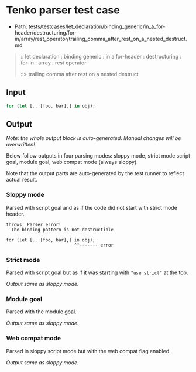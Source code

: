 # Tenko parser test case

- Path: tests/testcases/let_declaration/binding_generic/in_a_for-header/destructuring/for-in/array/rest_operator/trailing_comma_after_rest_on_a_nested_destruct.md

> :: let declaration : binding generic : in a for-header : destructuring : for-in : array : rest operator
>
> ::> trailing comma after rest on a nested destruct

## Input

`````js
for (let [...[foo, bar],] in obj);
`````

## Output

_Note: the whole output block is auto-generated. Manual changes will be overwritten!_

Below follow outputs in four parsing modes: sloppy mode, strict mode script goal, module goal, web compat mode (always sloppy).

Note that the output parts are auto-generated by the test runner to reflect actual result.

### Sloppy mode

Parsed with script goal and as if the code did not start with strict mode header.

`````
throws: Parser error!
  The binding pattern is not destructible

for (let [...[foo, bar],] in obj);
                          ^^------- error
`````

### Strict mode

Parsed with script goal but as if it was starting with `"use strict"` at the top.

_Output same as sloppy mode._

### Module goal

Parsed with the module goal.

_Output same as sloppy mode._

### Web compat mode

Parsed in sloppy script mode but with the web compat flag enabled.

_Output same as sloppy mode._
